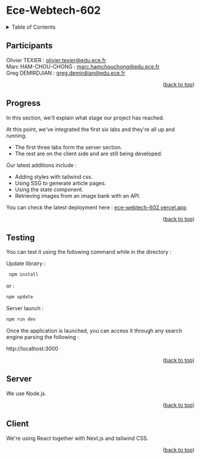 # Ece-Webtech-602

<details>
  <summary>Table of Contents</summary>
  <ol>
    <li>
      <a href="#participants">Participants</a>
    </li>
    <li>
        <a href="#progress">Progress</a>
    </li>
    <li>
        <a href="#testing">Testing</a>
    </li>
    <li>
      <a href="#server">Server</a>
    </li>
    <li>
        <a href="#client">Client</a>
    </li>
  </ol>
</details>

## Participants 

Olivier TEXIER : olivier.texier@edu.ece.fr  
Marc HAM-CHOU-CHONG : marc.hamchouchong@edu.ece.fr  
Greg DEMIRDJIAN : greg.demirdjian@edu.ece.fr

<p align="right">(<a href="#readme-top">back to top</a>)</p>

## Progress

In this section, we'll explain what stage our project has reached.  
  
At this point, we've integrated the first six labs and they're all up and running.
  - The first three labs form the server section. 
  - The rest are on the client side and are still being developed.

Our latest additions include : 
- Adding styles with tailwind css.
- Using SSG to generate article pages.
- Using the state component.
- Retrieving images from an image bank with an API.  

You can check the latest deployment here : [ece-webtech-602.vercel.app](https://ece-webtech-602.vercel.app)


<p align="right">(<a href="#readme-top">back to top</a>)</p>

## Testing 

You can test it using the following command while in the directory :

Update librairy : 
```bash
 npm install 
```
or : 
```bash
npm update 
 ```

Server launch :
```bash
npm run dev  
 ```

Once the application is launched, you can access it through any search engine parsing the following :

http://localhost:3000

<p align="right">(<a href="#readme-top">back to top</a>)</p>

## Server 

We use Node.js.

<p align="right">(<a href="#readme-top">back to top</a>)</p>

## Client 

We're using React together with Next.js and tailwind CSS.

<p align="right">(<a href="#readme-top">back to top</a>)</p>

